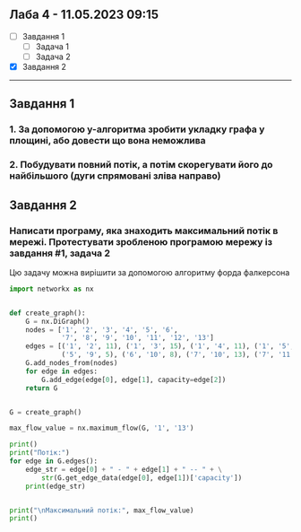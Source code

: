 ## Лаба 4 - 11.05.2023 09:15

- [ ] Завдання 1
  - [ ] Задача 1
  - [ ] Задача 2
- [x] Завдання 2

---

## Завдання 1

### 1. За допомогою y-алгоритма зробити укладку графа у площині, або довести що вона неможлива

### 2. Побудувати повний потік, а потім скорегувати його до найбільшого (дуги спрямовані зліва направо)

## Завдання 2

### Написати програму, яка знаходить максимальний потік в мережі. Протестувати зробленою програмою мережу із завдання #1, задача 2

Цю задачу можна вирішити за допомогою алгоритму форда фалкерсона

```py
import networkx as nx


def create_graph():
    G = nx.DiGraph()
    nodes = ['1', '2', '3', '4', '5', '6',
             '7', '8', '9', '10', '11', '12', '13']
    edges = [('1', '2', 11), ('1', '3', 15), ('1', '4', 11), ('1', '5', 15), ('2', '6', 7), ('2', '7', 9), ('3', '6', 4), ('4', '7', 8), ('4', '8', 9), ('4', '9', 4), ('5', '8', 9),
             ('5', '9', 5), ('6', '10', 8), ('7', '10', 13), ('7', '11', 7), ('8', '11', 4), ('8', '12', 4), ('9', '12', 12), ('10', '13', 20), ('11', '13', 10), ('12', '13', 13)]
    G.add_nodes_from(nodes)
    for edge in edges:
        G.add_edge(edge[0], edge[1], capacity=edge[2])
    return G


G = create_graph()

max_flow_value = nx.maximum_flow(G, '1', '13')

print()
print("Потік:")
for edge in G.edges():
    edge_str = edge[0] + " - " + edge[1] + " -- " + \
        str(G.get_edge_data(edge[0], edge[1])['capacity'])
    print(edge_str)


print("\nМаксимальний потік:", max_flow_value)
print()
```
